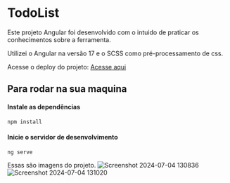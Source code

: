 # TodoList

Este projeto Angular foi desenvolvido com o intuido de praticar os conhecimentos sobre a ferramenta. 

Utilizei o Angular na versão 17 e o SCSS como pré-processamento de css.

Acesse o deploy do projeto: [Acesse aqui](https://jacksonsm.github.io/todolist-angular/)

## Para rodar na sua maquina

#### Instale as dependências
`npm install`

#### Inicie o servidor de desenvolvimento
`ng serve`

Essas são imagens do projeto.
![Screenshot 2024-07-04 130836](https://github.com/JacksonSM/todolist-angular/assets/90290547/649a01a9-7fd9-4723-8892-4942c2a9101b)
![Screenshot 2024-07-04 131020](https://github.com/JacksonSM/todolist-angular/assets/90290547/d5d03c21-9640-496e-9674-1130c1a13b4d)
